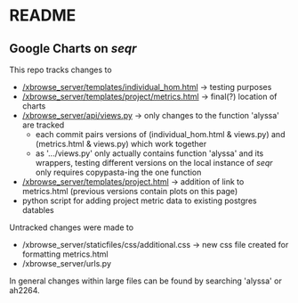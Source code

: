 # README #

## Google Charts on *seqr* ##
This repo tracks changes to 
* [/xbrowse_server/templates/individual_hom.html](https://github.com/alyssahuang/leklab/blob/master/:seqr:code:seqr:xbrowse_server:templates:individual:individual_hom.html)       -> testing purposes
* [/xbrowse_server/templates/project/metrics.html](https://github.com/alyssahuang/leklab/blob/master/metrics.html)      -> final(?) location of charts
* [/xbrowse_server/api/views.py](https://github.com/alyssahuang/leklab/blob/master/:seqr:code:seqr:xbrowse_server:api:views.py)                        -> only changes to the function 'alyssa' are tracked
  * each commit pairs versions of (individual_hom.html & views.py) and (metrics.html & views.py) which work together
  * as '.../views.py' only actually contains function 'alyssa' and its wrappers, testing different versions on the local instance of *seqr* only requires copypasta-ing the one function
* [/xbrowse_server/templates/project.html](https://github.com/alyssahuang/leklab/blob/master/project.html)              -> addition of link to metrics.html (previous versions contain plots on this page)
* python script for adding project metric data to existing postgres datables


Untracked changes were made to 
* /xbrowse_server/staticfiles/css/additional.css        -> new css file created for formatting metrics.html
* /xbrowse_server/urls.py

In general changes within large files can be found by searching 'alyssa' or ah2264.

 

